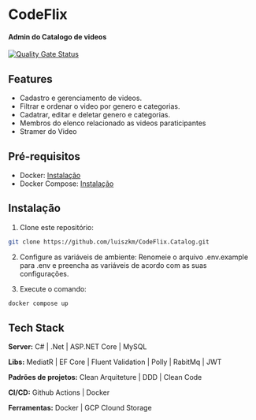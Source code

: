 # CodeFlix
#### Admin do Catalogo de videos

[![Quality Gate Status](https://sonarcloud.io/api/project_badges/measure?project=luiszkm_CodeFlix.Catalog&metric=alert_status)](https://sonarcloud.io/summary/new_code?id=luiszkm_CodeFlix.Catalog)

## Features

- Cadastro e gerenciamento de videos.
- Filtrar e ordenar o video por genero e categorias.
- Cadatrar, editar e deletar genero e categorias.
- Membros do elenco relacionado as videos paraticipantes
- Stramer do Video

## Pré-requisitos

- Docker: [Instalação](https://docs.docker.com/get-docker/)
- Docker Compose: [Instalação](https://docs.docker.com/compose/install/)

## Instalação

1. Clone este repositório:
```bash
git clone https://github.com/luiszkm/CodeFlix.Catalog.git
```
2. Configure as variáveis de ambiente:
Renomeie o arquivo .env.example para .env e preencha as variáveis de acordo com as suas configurações.

3. Execute o comando:
```bash
docker compose up
```


## Tech Stack



**Server:** C# | .Net | ASP.NET Core | MySQL

**Libs:** MediatR | EF Core | Fluent Validation |
Polly | RabitMq | JWT

**Padrões de projetos:** Clean Arquiteture |
DDD | Clean Code

**CI/CD:** Github Actions | Docker

**Ferramentas:** Docker | GCP Clound Storage




